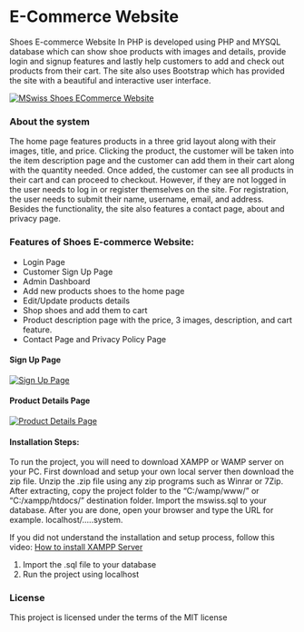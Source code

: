 # E-Commerce Website

Shoes E-commerce Website In PHP is developed using PHP and MYSQL database which can show shoe products with images and details, provide login and signup features and lastly help customers to add and check out products from their cart. The site also uses Bootstrap which has provided the site with a beautiful and interactive user interface.

[![MSwiss Shoes ECommerce Website](https://i.postimg.cc/2S2SYpfc/screencapture-localhost-mswiss-shoes-website-master-products-php-2020-08-21-12-30-52.png "MSwiss Shoes ECommerce Website")](https://i.postimg.cc/2S2SYpfc/screencapture-localhost-mswiss-shoes-website-master-products-php-2020-08-21-12-30-52.png "MSwiss Shoes ECommerce Website")

### About the system
The home page features products in a three grid layout along with their images, title, and price. Clicking the product, the customer will be taken into the item description page and the customer can add them in their cart along with the quantity needed. Once added, the customer can see all products in their cart and can proceed to checkout. However, if they are not logged in the user needs to log in or register themselves on the site. For registration, the user needs to submit their name, username, email, and address. Besides the functionality, the site also features a contact page, about and privacy page.

### Features of Shoes E-commerce Website:
- Login Page
- Customer Sign Up Page
- Admin Dashboard
- Add new products shoes to the home page
- Edit/Update products details
- Shop shoes and add them to cart
- Product description page with the price, 3 images, description, and cart feature.
- Contact Page and Privacy Policy Page

#### Sign Up Page
[![Sign Up Page](https://i.postimg.cc/cLsLPxPt/screencapture-localhost-mswiss-shoes-website-master-products-php-2020-08-21-12-31-18.png "Sign Up Page")](https://i.postimg.cc/cLsLPxPt/screencapture-localhost-mswiss-shoes-website-master-products-php-2020-08-21-12-31-18.png "Sign Up Page")

#### Product Details Page
[![Product Details Page](https://i.postimg.cc/28d5Hb9f/screencapture-localhost-mswiss-shoes-website-master-product-detail-php-2020-08-21-12-43-59.png "Product Details Page")](https://i.postimg.cc/28d5Hb9f/screencapture-localhost-mswiss-shoes-website-master-product-detail-php-2020-08-21-12-43-59.png "Product Details Page")

#### Installation Steps:
To run the project, you will need to download XAMPP or WAMP server on your PC. First download and setup your own local server then download the zip file. Unzip the .zip file using any zip programs such as Winrar or 7Zip. After extracting, copy the project folder to the “C:/wamp/www/” or “C:/xampp/htdocs/” destination folder. Import the mswiss.sql to your database. After you are done, open your browser and type the URL for example. localhost/…..system.

If you did not understand the installation and setup process, follow this video:
[How to install XAMPP Server](https://youtu.be/-f8N4FEQWyY "How to install XAMPP Server")

1. Import the .sql file to your database
2. Run the project using localhost

### License
This project is licensed under the terms of the MIT license
